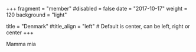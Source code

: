 +++
fragment = "member"
#disabled = false
date = "2017-10-17"
weight = 120
background = "light"

title = "Denmark"
#title_align = "left" # Default is center, can be left, right or center
+++

Mamma mia
